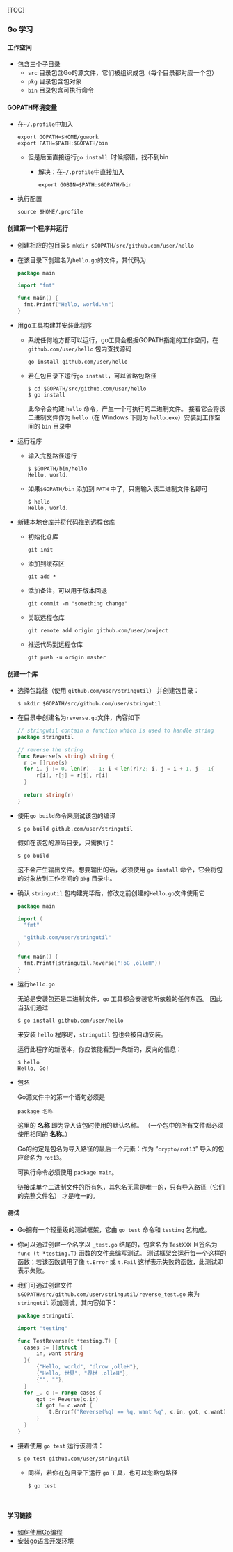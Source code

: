 [TOC]

### Go 学习

#### 工作空间

* 包含三个子目录
  * `src` 目录包含Go的源文件，它们被组织成包（每个目录都对应一个包）
  * `pkg` 目录包含包对象
  * `bin` 目录包含可执行命令

#### GOPATH环境变量

* 在`~/.profile`中加入

  ```
  export GOPATH=$HOME/gowork
  export PATH=$PATH:$GOPATH/bin
  ```

  * 但是后面直接运行`go install `时候报错，找不到bin

    * 解决：在`~/.profile`中直接加入

      `export GOBIN=$PATH:$GOPATH/bin`

* 执行配置

  `source $HOME/.profile`

#### 创建第一个程序并运行

* 创建相应的包目录`$ mkdir $GOPATH/src/github.com/user/hello`

* 在该目录下创建名为`hello.go`的文件，其代码为

  ```go
  package main

  import "fmt"

  func main() {
  	fmt.Printf("Hello, world.\n")
  }
  ```

* 用go工具构建并安装此程序

  * 系统任何地方都可以运行，go工具会根据GOPATH指定的工作空间，在 `github.com/user/hello` 包内查找源码

    ```
    go install github.com/user/hello
    ```

  * 若在包目录下运行`go install`，可以省略包路径

    ```
    $ cd $GOPATH/src/github.com/user/hello
    $ go install
    ```

    此命令会构建 `hello` 命令，产生一个可执行的二进制文件。 接着它会将该二进制文件作为 `hello`（在 Windows 下则为 `hello.exe`）安装到工作空间的 `bin` 目录中

* 运行程序

  * 输入完整路径运行

    ```
    $ $GOPATH/bin/hello
    Hello, world.
    ```

  * 如果`$GOPATH/bin` 添加到 `PATH` 中了，只需输入该二进制文件名即可

    ```
    $ hello
    Hello, world.
    ```

* 新建本地仓库并将代码推到远程仓库

  * 初始化仓库

    ```
    git init
    ```

  * 添加到缓存区

    ```
    git add *
    ```

  * 添加备注，可以用于版本回退

    ```
    git commit -m "something change"
    ```

  * 关联远程仓库

    ```
    git remote add origin github.com/user/project
    ```

  * 推送代码到远程仓库

    ```
    git push -u origin master
    ```



#### 创建一个库

* 选择包路径（使用 `github.com/user/stringutil`） 并创建包目录：

  ```
  $ mkdir $GOPATH/src/github.com/user/stringutil
  ```

* 在目录中创建名为`reverse.go`文件，内容如下

  ```go
  // stringutil contain a function which is used to handle string 
  package stringutil

  // reverse the string 
  func Reverse(s string) string {
  	r := []rune(s)
  	for i, j := 0, len(r) - 1; i < len(r)/2; i, j = i + 1, j - 1{
  		r[i], r[j] = r[j], r[i]
  	}
  	
  	return string(r)
  }
  ```

* 使用`go build`命令来测试该包的编译

  ```
  $ go build github.com/user/stringutil
  ```

  假如在该包的源码目录，只需执行：

  ```
  $ go build
  ```

  这不会产生输出文件。想要输出的话，必须使用 `go install` 命令，它会将包的对象放到工作空间的 `pkg` 目录中。

* 确认 `stringutil` 包构建完毕后，修改之前创建的`Hello.go`文件使用它

  ```go
  package main

  import (
  	"fmt"

  	"github.com/user/stringutil"
  )

  func main() {
  	fmt.Printf(stringutil.Reverse("!oG ,olleH"))
  }
  ```

* 运行`hello.go`

  无论是安装包还是二进制文件，`go` 工具都会安装它所依赖的任何东西。 因此当我们通过

  ```
  $ go install github.com/user/hello
  ```

  来安装 `hello` 程序时，`stringutil` 包也会被自动安装。

  运行此程序的新版本，你应该能看到一条新的，反向的信息：

  ```
  $ hello
  Hello, Go!
  ```

* 包名

  Go源文件中的第一个语句必须是

  ```
  package 名称
  ```

  这里的 **名称** 即为导入该包时使用的默认名称。 （一个包中的所有文件都必须使用相同的 **名称**。）

  Go的约定是包名为导入路径的最后一个元素：作为 “`crypto/rot13`” 导入的包应命名为 `rot13`。

  可执行命令必须使用 `package main`。

  链接成单个二进制文件的所有包，其包名无需是唯一的，只有导入路径（它们的完整文件名） 才是唯一的。

#### 测试

* Go拥有一个轻量级的测试框架，它由 `go test` 命令和 `testing` 包构成。

* 你可以通过创建一个名字以 `_test.go` 结尾的，包含名为 `TestXXX` 且签名为 `func (t *testing.T)` 函数的文件来编写测试。 测试框架会运行每一个这样的函数；若该函数调用了像 `t.Error` 或 `t.Fail` 这样表示失败的函数，此测试即表示失败。

* 我们可通过创建文件 `$GOPATH/src/github.com/user/stringutil/reverse_test.go` 来为 `stringutil` 添加测试，其内容如下：

  ```go
  package stringutil

  import "testing"

  func TestReverse(t *testing.T) {
  	cases := []struct {
  		in, want string
  	}{
  		{"Hello, world", "dlrow ,olleH"},
  		{"Hello, 世界", "界世 ,olleH"},
  		{"", ""},
  	}
  	for _, c := range cases {
  		got := Reverse(c.in)
  		if got != c.want {
  			t.Errorf("Reverse(%q) == %q, want %q", c.in, got, c.want)
  		}
  	}
  }
  ```

* 接着使用 `go test` 运行该测试：

  ```
  $ go test github.com/user/stringutil
  ```

  * 同样，若你在包目录下运行 `go` 工具，也可以忽略包路径

    ```
    $ go test
    ```

    ​

#### 学习链接

* [如何使用Go编程](https://go-zh.org/doc/code.html)
* [安装go语言开发环境](https://pmlpml.github.io/ServiceComputingOnCloud/ex-install-go#6%E5%AE%9E%E9%AA%8C%E6%8A%A5%E5%91%8A%E4%B8%8E%E4%BD%9C%E4%B8%9A%E8%A6%81%E6%B1%82)

